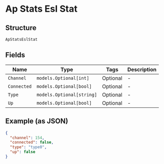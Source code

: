 
# Ap Stats Esl Stat

## Structure

`ApStatsEslStat`

## Fields

| Name | Type | Tags | Description |
|  --- | --- | --- | --- |
| `Channel` | `models.Optional[int]` | Optional | - |
| `Connected` | `models.Optional[bool]` | Optional | - |
| `Type` | `models.Optional[string]` | Optional | - |
| `Up` | `models.Optional[bool]` | Optional | - |

## Example (as JSON)

```json
{
  "channel": 154,
  "connected": false,
  "type": "type0",
  "up": false
}
```

